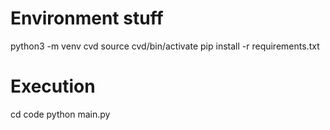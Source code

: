 # Environment stuff

python3 -m venv cvd
source cvd/bin/activate
pip install -r requirements.txt

# Execution
cd code 
python main.py
